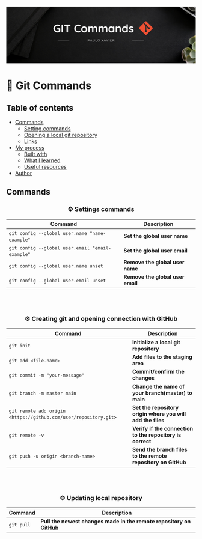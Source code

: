 ![Git commands](https://github.com/paulo-xavier/uc10-documentation/blob/main/assets/git.png)

# 📝 Git Commands

## Table of contents

- [Commands](#commands)  
  - [Setting commands](#settings-commands) 
  - [Opening a local git repository](#creating-git-and-oppening-connection-with-github)  
  - [Links](#links) 
- [My process](#my-process) 
  - [Built with](#built-with) 
  - [What I learned](#what-i-learned) 
  - [Useful resources](#useful-resources)
- [Author](#author)

## Commands

<div align="center"> 

### ⚙️ Settings commands

|  Command                                             | Description                     |
| ------------                                         |  -----------                    |
|  `git config --global user.name "name-example" `     |  **Set the global user name**   |
|  `git config --global user.email "email-example"`    |  **Set the global user email**  |
|  `git config --global user.name unset`               | **Remove the global user name** |
|  `git config --global user.email unset`              | **Remove the global user email**|
</div>
<br><br>

<div align="center"> 

  ### ⚙️ Creating git and opening connection with GitHub

|  Command                                                         | Description                                                   |
| ------------                                                     |  -----------                                                  |
|  `git init`                                                      | **Initialize a local git repository**                         |      
|  `git add <file-name>`                                           |  **Add files to the staging area**                            |
|  `git commit -m "your-message"`                                  | **Commit/confirm the changes**                                |
|  `git branch -m master main`                                     | **Change the name of your branch(master) to main**            |
|  `git remote add origin <https://github.com/user/repository.git>`| **Set the repository origin where you will add the files**    |
|  `git remote -v`                                                 | **Verify if the connection to the repository is correct**     |
|  `git push -u origin <branch-name>`                              | **Send the branch files to the remote repository on GitHub**  |

</div>

<br><br>

<div align="center"> 

  ### ⚙️ Updating local repository 

|  Command                                                         | Description                                                         |
| ------------                                                     |  -----------                                                        |
|  `git pull`                                                      | **Pull the newest changes made in the remote repository on GitHub** |      


</div>
